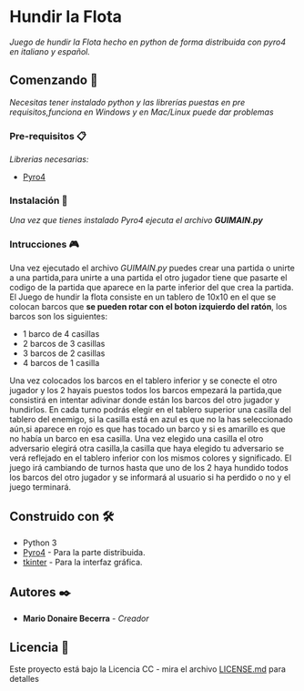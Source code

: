 # Hundir la Flota

_Juego de hundir la Flota hecho en python de forma distribuida con pyro4 en italiano y español._

## Comenzando 🚀

_Necesitas tener instalado python y las librerías puestas en pre requisitos,funciona en Windows y en Mac/Linux puede dar problemas_


### Pre-requisitos 📋

_Librerias necesarias:_

* [Pyro4](https://pypi.org/project/Pyro4/)


### Instalación 🔧


_Una vez que tienes instalado Pyro4 ejecuta el archivo **GUIMAIN.py**_


### Intrucciones  🎮

Una vez ejecutado el archivo *GUIMAIN.py* puedes crear una partida o unirte a una partida,para unirte a una partida el otro jugador tiene que pasarte el codigo de la partida que aparece en la parte inferior del que crea la partida.
El Juego de hundir la flota consiste en un tablero de 10x10 en el que se colocan barcos que **se pueden rotar con el boton izquierdo del ratón**, los barcos son los siguientes:
* 1 barco de 4 casillas
* 2 barcos de 3 casillas
* 3 barcos de 2 casillas
* 4 barcos de 1 casilla

Una vez colocados los barcos en el tablero inferior y se conecte el otro jugador y los 2 hayais puestos todos los barcos empezará la partida,que consistirá en intentar adivinar donde están los barcos del otro jugador y hundirlos. En cada turno podrás elegir en el tablero superior una casilla del tablero del enemigo, si la casilla está en azul es que no la has seleccionado aún,si aparece en rojo es que has tocado un barco y si es amarillo es que no había un barco en esa casilla. Una vez elegido una casilla el otro adversario elegirá otra casilla,la casilla que haya elegido tu adversario se verá reflejado en el tablero inferior con los mismos colores y significado.
El juego irá cambiando de turnos hasta que uno de los 2 haya hundido todos los barcos del otro jugador y se informará al usuario si ha perdido o no y el juego terminará.


## Construido con 🛠️

* Python 3
* [Pyro4](https://pypi.org/project/Pyro4/) - Para la parte distribuida.
* [tkinter](https://docs.python.org/3/library/tkinter.html) - Para la interfaz gráfica.


## Autores ✒️

* **Mario Donaire Becerra** - *Creador* 

## Licencia 📄

Este proyecto está bajo la Licencia CC - mira el archivo [LICENSE.md](LICENSE.md) para detalles